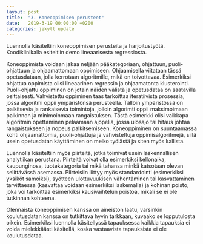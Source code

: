 ```yaml
---
layout: post
title:  "3. Koneoppimisen perusteet"
date:   2019-3-19 00:00:00 +0200
categories: jekyll update
---
```

Luennolla käsiteltiin koneoppimisen perusteita ja harjoitustyötä. Koodiklinikalla esiteltiin demo lineaarisesta regressiosta.

Koneoppimista voidaan jakaa neljään pääkategoriaan, ohjattuun, puoli-ohjattuun ja ohjaamattomaan oppimiseen. Ohjaamisella viitataan tässä opetusdataan, jolla kerrotaan algoritmille, mikä on toivottavaa. Esimerkiksi ohjattua oppimista olisi lineaarinen regressio ja ohjaamatonta klusterointi. Puoli-ohjattu oppiminen on jotain näiden välistä ja opetusdataa on saatavilla osittaisesti. Vahvistettu oppiminen taas tarkoittaa iteratiivista prosessia, jossa algoritmi oppii ympäristönsä perusteella. Tällöin ympäristössä on palkitsevia ja rankaisevia toimintoja, jolloin algorimti oppii maksimoimaan palkinnon ja minimoinmaan rangaistuksen. Tästä esimerkki olisi vaikkapa algoritmin opettaminen pelaamaan ajopeliä, jossa ulosajo tai hitaus johtaa rangaistukseen ja nopeus palkitsemiseen. Koneoppiminen on suuntaamassa kohti ohjaamattomia, puoli-ohjattuja ja vahvistettuja oppimisalgoritmejä, sillä usein opetusdatan käyttäminen on melko työlästä ja siten myös kallista.

Luennolla käsiteltiin myös piirteitä, jotka toimivat usein laskennallisen analytiikan perustana. Piirteitä voivat olla esimerkiksi kellonaika, kaupunginosa, tuotekategoria tai mikä tahansa minkä katsotaan olevan selittävässä asemassa. Piirteisiin liittyy myös standardointi (esimerkiksi yksiköt samoiksi), syötteen ulottuvuukisen vähentäminen tai kasvattaminen tarvittaessa (kasvattaa voidaan esimerkiksi laskemalla) ja kohinan poisto, joka voi tarkoittaa esimerkiksi kausivaihtelun poistoa, mikäli se ei ole tutkinnan kohteena.

Olennaista koneoppimisen kanssa on aineiston laatu, varsinkin koulutusdatan kanssa on tutkittava hyvin tarkkaan, kuvaako se lopputulosta oikein. Esimerkiksi luennolla käsitellyssä tapauksessa kaikkia tapauksia ei voida mielekkäästi käsitellä, koska vastaavista tapauksista ei ole koulutusdataa.